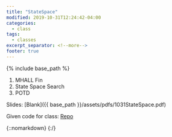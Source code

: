 ```yaml
---
title: "StateSpace"
modified: 2019-10-31T12:24:42-04:00
categories:
  - class
tags:
  - classes
excerpt_separator: <!--more-->
footer: true
---
```


{% include base_path %}

1. MHALL Fin
2. State Space Search
2. POTD

<!--more-->

Slides: [Blank]({{ base_path }}/assets/pdfs/1031StateSpace.pdf)

Given code for class: [Repo](https://github.students.cs.ubc.ca/cpsc203-2019w-t1/LecSS)

{::nomarkdown}
<object data="{{ base_path }}/assets/pdfs/1031StateSpace-ann.pdf" width="500" height="500" type='application/pdf'/>
</object>
{:/}

